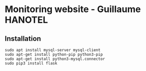 
# Monitoring website - Guillaume HANOTEL

## Installation


	sudo apt install mysql-server mysql-client
	sudo apt-get install python-pip python3-pip
	sudo apt-get install python3-mysql.connector
	sudo pip3 install flask
